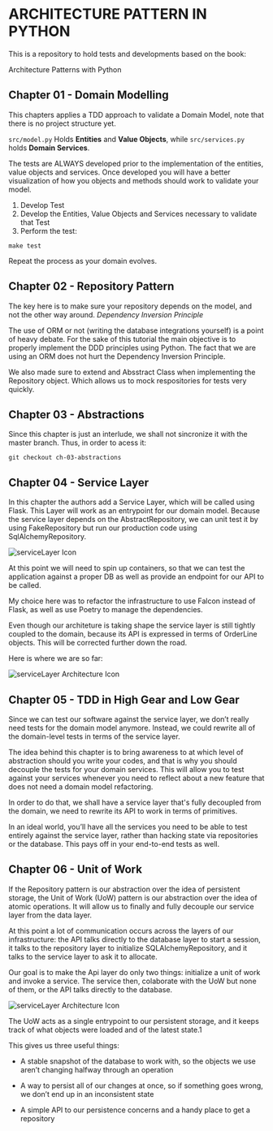 # ARCHITECTURE PATTERN IN PYTHON
This is a repository to hold tests and developments based on the book:

Architecture Patterns with Python

## Chapter 01 - Domain Modelling
This chapters applies a TDD approach to validate a Domain Model, note that there is no project structure yet.

`src/model.py` Holds **Entities** and **Value Objects**, while `src/services.py` holds **Domain Services**. 

The tests are ALWAYS developed prior to the implementation of the entities, value objects and services. Once developed you will have a better visualization of how you objects and methods should work to validate your model.

1. Develop Test
2. Develop the Entities, Value Objects and Services necessary to validate that Test
3. Perform the test:

```make test``` 

Repeat the process as your domain evolves.

## Chapter 02 - Repository Pattern

The key here is to make sure your repository depends on the model, and not the other way around. *Dependency Inversion Principle*

The use of ORM or not (writing the database integrations yourself) is a point of heavy debate. For the sake of this tutorial the main objective is to properly implement the DDD principles using Python. The fact that we are using an ORM does not hurt the Dependency Inversion Principle.

We also made sure to extend and Absstract Class when implementing the Repository object. Which allows us to mock respositories for tests very quickly. 

## Chapter 03 - Abstractions
Since this chapter is just an interlude, we shall not sincronize it with the master branch. Thus, in order to acess it:

```git checkout ch-03-abstractions```

## Chapter 04 - Service Layer
In this chapter the authors add a Service Layer, which will be called using Flask. This Layer will work as an entrypoint for our domain model.
Because the service layer depends on the AbstractRepository, we can unit test it by using FakeRepository but run our production code using SqlAlchemyRepository.

<img src=images/ch4_serviceLayer.png
     alt="serviceLayer Icon" />

At this point we will need to spin up containers, so that we can test the application against a proper DB as well as provide an endpoint for our API to be called.

My choice here was to refactor the infrastructure to use Falcon instead of Flask, as well as use Poetry to manage the dependencies.

Even though our architeture is taking shape the service layer is still tightly coupled to the domain, because its API is expressed in terms of OrderLine objects. This will be corrected further down the road.

Here is where we are so far:

<img src=images/ch4_serviceLayerArchitecture.png
     alt="serviceLayer Architecture Icon" />

## Chapter 05 - TDD in High Gear and Low Gear

Since we can test our software against the service layer, we don’t really need tests for the domain model anymore. Instead, we could rewrite all of the domain-level tests in terms of the service layer.

The idea behind this chapter is to bring awareness to at which level of abstraction should you write your codes, and that is why you should decouple the tests for your domain services. This will allow you to test against your services whenever you need to reflect about a new feature that does not need a domain model refactoring.

In order to do that, we shall have a service layer that's fully decoupled from the domain, we need to rewrite its API to work in terms of primitives.

In an ideal world, you’ll have all the services you need to be able to test entirely against the service layer, rather than hacking state via repositories or the database. This pays off in your end-to-end tests as well.

## Chapter 06 - Unit of Work
If the Repository pattern is our abstraction over the idea of persistent storage, the Unit of Work (UoW) pattern is our abstraction over the idea of atomic operations. It will allow us to finally and fully decouple our service layer from the data layer.

At this point a lot of communication occurs across the layers of our infrastructure: the API talks directly to the database layer to start a session, it talks to the repository layer to initialize SQLAlchemyRepository, and it talks to the service layer to ask it to allocate.

Our goal is to make the Api layer do only two things: initialize a unit of work and invoke a service. The service then, colaborate with the UoW but none of them, or the API talks directly to the database.

<img src=images/ch6_unitOfWork.png
     alt="serviceLayer Architecture Icon" />

The UoW acts as a single entrypoint to our persistent storage, and it keeps track of what objects were loaded and of the latest state.1

This gives us three useful things:

 - A stable snapshot of the database to work with, so the objects we use aren’t changing halfway through an operation

 - A way to persist all of our changes at once, so if something goes wrong, we don’t end up in an inconsistent state

 - A simple API to our persistence concerns and a handy place to get a repository